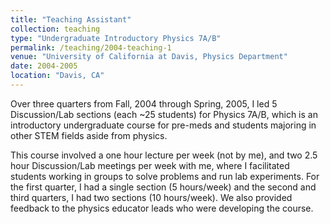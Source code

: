 ```yaml
---
title: "Teaching Assistant"
collection: teaching
type: "Undergraduate Introductory Physics 7A/B"
permalink: /teaching/2004-teaching-1
venue: "University of California at Davis, Physics Department"
date: 2004-2005
location: "Davis, CA"
---
```


Over three quarters from Fall, 2004 through Spring, 2005, I led 5 Discussion/Lab sections (each ~25 students) for Physics 7A/B, which is an introductory undergraduate course for pre-meds and students majoring in other STEM fields aside from physics.

This course involved a one hour lecture per week (not by me), and two 2.5 hour Discussion/Lab meetings per week with me, where I facilitated students working in groups to solve problems and run lab experiments.  For the first quarter, I had a single section (5 hours/week) and the second and third quarters, I had two sections (10 hours/week).  We also provided feedback to the physics educator leads who were developing the course.
